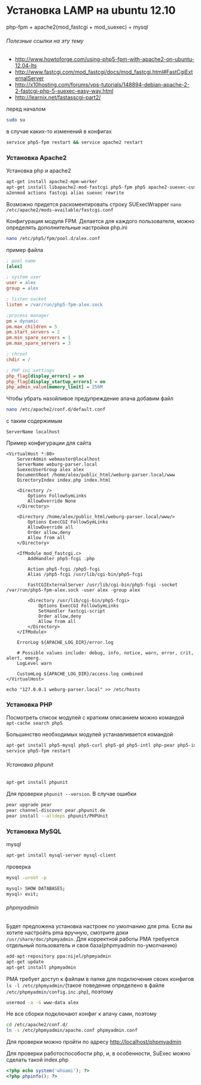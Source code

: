 Установка LAMP на ubuntu 12.10
==================

php-fpm + apache2(mod_fastcgi + mod_suexec) + mysql

###### Полезные ссылки на эту тему
* http://www.howtoforge.com/using-php5-fpm-with-apache2-on-ubuntu-12.04-lts
* http://www.fastcgi.com/mod_fastcgi/docs/mod_fastcgi.html#FastCgiExternalServer
* http://x10hosting.com/forums/vps-tutorials/148894-debian-apache-2-2-fastcgi-php-5-suexec-easy-way.html
* http://learnix.net/fastasscgi-part2/

перед началом
```bash
sudo su
```

в случае каких-то изменений в конфигах
```bash
service php5-fpm restart && service apache2 restart
```

### Установка Apache2

Установка php и apache2
```bash 
apt-get install apache2-mpm-worker
apt-get install libapache2-mod-fastcgi php5-fpm php5 apache2-suexec-custom
a2enmod actions fastcgi alias suexec rewrite
```

Возможно придется раскоментировать строку SUExecWrapper ```nano /etc/apache2/mods-available/fastcgi.conf```

Конфигурация модуля FPM. Делается для каждого пользователя, можно определять дополнительные настройки php.ini
```bash 
nano /etc/php5/fpm/pool.d/alex.conf 
```

пример файла
```ini
; pool name
[alex]

; system user
user = alex
group = alex

; listen socket
listen = /var/run/php5-fpm-alex.sock

;process manager
pm = dynamic
pm.max_children = 5
pm.start_servers = 2
pm.min_spare_servers = 1
pm.max_spare_servers = 3

; chroot 
chdir = /

; PHP ini settings
php_flag[display_errors] = on
php_flag[display_startup_errors] = on
php_admin_value[memory_limit] = 256M
```

Чтобы убрать назойливое предупреждение апача добавим файл
```bash
nano /etc/apache2/conf.d/default.conf
```

с таким содержимым
```
ServerName localhost
```

Пример конфигурации для сайта
```apacheconf
<VirtualHost *:80>
	ServerAdmin webmaster@localhost
	ServerName weburg-parser.local
	SuexecUserGroup alex alex
	DocumentRoot /home/alex/public_html/weburg-parser.local/www
	DirectoryIndex index.php index.html
	
	<Directory />
		Options FollowSymLinks
		AllowOverride None
	</Directory>
	
	<Directory /home/alex/public_html/weburg-parser.local/www/>
		Options ExecCGI FollowSymLinks
		AllowOverride all
		Order allow,deny
		Allow from all
	</Directory>
	
	<IfModule mod_fastcgi.c>  
		AddHandler php5-fcgi .php  
		
		Action php5-fcgi /php5-fcgi
		Alias /php5-fcgi /usr/lib/cgi-bin/php5-fcgi
		
		FastCGIExternalServer /usr/lib/cgi-bin/php5-fcgi -socket /var/run/php5-fpm-alex.sock -user alex -group alex
		
		<Directory /usr/lib/cgi-bin/php5-fcgi>  
			Options ExecCGI FollowSymLinks  
			SetHandler fastcgi-script  
			Order allow,deny  
			Allow from all  
		</Directory>  
	</IfModule>
	
	ErrorLog ${APACHE_LOG_DIR}/error.log
	
	# Possible values include: debug, info, notice, warn, error, crit, alert, emerg.
	LogLevel warn
	
	CustomLog ${APACHE_LOG_DIR}/access.log combined
</VirtualHost>
```
```
echo "127.0.0.1 weburg-parser.local" >> /etc/hosts
```

### Установка PHP

Посмотреть список модулей с кратким описанием можно командой ```apt-cache search php5```

Большинство необходимых модулей устанавливается командой
```bash
apt-get install php5-mysql php5-curl php5-gd php5-intl php-pear php5-imagick php5-imap php5-mcrypt php5-memcache php5-xdebug
service php5-fpm restart
```

###### Установка phpunit
```bash
apt-get install phpunit
```

Для проверки ```phpunit --version```.
В случае ошибки 
```bash
pear upgrade pear
pear channel-discover pear.phpunit.de
pear install --alldeps phpunit/PHPUnit
```

### Установка MySQL

mysql
```bash
apt-get install mysql-server mysql-client
```

проверка
```bash
mysql -uroot -p

mysql> SHOW DATABASES;
mysql> exit;
```

###### phpmyadmin
Будет предложена установка настроек по умолчанию для pma. Если вы хотите настройть pma вручную, смотрите доки ```/usr/share/doc/phpmyadmin```. Для корректной работы PMA трeбуется отдельный пользователь и своя база(phpmyadmin по-умолчанию)
```bash
add-apt-repository ppa:nijel/phpmyadmin
apt-get update
apt-get install phpmyadmin
```
PMA требует доступ к файлам в папке для подключения своих конфигов ```ls -l /etc/phpmyadmin/```(такое поведение определено в файле ```/etc/phpmyadmin/config.inc.php```), поэтому
```bash
usermod -a -G www-data alex
```
Не все сборки подключают конфиг к апачу сами, поэтому
```bash
cd /etc/apache2/conf.d/
ln -s /etc/phpmyadmin/apache.conf phpmyadmin.conf
```

Для проверки можно пройти по адресу [http://localhost/phpmyadmin](http://localhost/phpmyadmin)

Для проверки работоспособости php, и, в особенности, SuExec можно сделать такой index.php
```php
<?php echo system('whoami'); ?>
<?php phpinfo(); ?>
```
